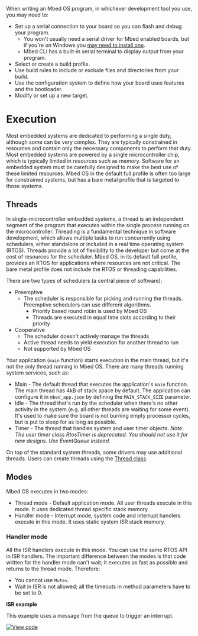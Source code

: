 When writing an Mbed OS program, in whichever development tool you use, you may need to:

* Set up a serial connection to your board so you can flash and debug your program.
    * You won't usually need a serial driver for Mbed enabled boards, but if you're on Windows you [may need to install one](../program-setup/windows-serial-driver.html).
    * Mbed CLI has a built-in serial terminal to display output from your program.
* Select or create a build profile.
* Use build rules to include or exclude files and directories from your build.
* Use the configuration system to define how your board uses features and the bootloader.
* Modify or set up a new target.

# Execution

Most embedded systems are dedicated to performing a single duty, although some can be very complex. They are typically constrained in resources and contain only the necessary components to perform that duty. Most embedded systems are powered by a single microcontroller chip, which is typically limited in resources such as memory. Software for an embedded system must be carefully designed to make the best use of these limited resources. Mbed OS in the default full profile is often too large for constrained systems, but has a bare metal profile that is targeted to those systems.

## Threads

In single-microcontroller embedded systems, a thread is an independent segment of the program that executes within the single process running on the microcontroller. Threading is a fundamental technique in software development, which allows multiple tasks to run concurrently using schedulers, either standalone or included in a real time operating system (RTOS). Threads provide a lot of flexibility to the developer but come at the cost of resources for the scheduler. Mbed OS, in its default full profile, provides an RTOS for applications where resources are not critical. The bare metal profile does not include the RTOS or threading capabilities.

There are two types of schedulers (a central piece of software):

* Preemptive
    * The scheduler is responsible for picking and running the threads. Preemptive schedulers can use different algorithms.
        * Priority based round robin is used by Mbed OS
        * Threads are executed in equal time slots according to their priority
* Cooperative
    * The scheduler doesn't actively manage the threads
    * Active thread needs to yield execution for another thread to run
    * Not supported by Mbed OS

Your application (`main` function) starts execution in the main thread, but it's not the only thread running in Mbed OS. There are many threads running system services, such as:
* Main - The default thread that executes the application's `main` function. The main thread has 4kB of stack space by default. The application can configure it in `mbed_app.json` by defining the `MAIN_STACK_SIZE` parameter.
* Idle - The thread that's run by the scheduler when there's no other activity in the system (e.g. all other threads are waiting for some event). It's used to make sure the board is not burning empty processor cycles, but is put to sleep for as long as possible.
* Timer - The thread that handles system and user timer objects. *Note: The user timer class RtosTimer is deprecated. You should not use it for new designs. Use EventQueue instead.*

On top of the standard system threads, some drivers may use additional threads. Users can create threads using the [Thread class](../apis/thread.html).

## Modes

Mbed OS executes in two modes:

* Thread mode - Default application mode. All user threads execute in this mode. It uses dedicated thread specific stack memory.
* Handler mode - Interrupt mode, system code and interrupt handlers execute in this mode. It uses static system ISR stack memory.

### Handler mode

All the ISR handlers execute in this mode. You can use the same RTOS API in ISR handlers. The important difference between the modes is that code written for the handler mode can't wait; it executes as fast as possible and returns to the thread mode. Therefore:

* You cannot use `Mutex`.
* Wait in ISR is not allowed; all the timeouts in method parameters have to be set to 0.

**ISR example**

This example uses a message from the queue to trigger an interrupt.

[![View code](https://www.mbed.com/embed/?url=https://github.com/ARMmbed/mbed-os-snippet-Isr/tree/v6.0)](https://github.com/ARMmbed/mbed-os-snippet-Isr/blob/v6.0/main.cpp)
